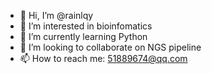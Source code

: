 - 👋 Hi, I’m @rainlqy
- 👀 I’m interested in bioinfomatics
- 🌱 I’m currently learning Python
- 💞️ I’m looking to collaborate on NGS pipeline
- 📫 How to reach me: 51889674@qq.com

<!---
rainlqy/rainlqy is a ✨ special ✨ repository because its `README.md` (this file) appears on your GitHub profile.
You can click the Preview link to take a look at your changes.
--->

